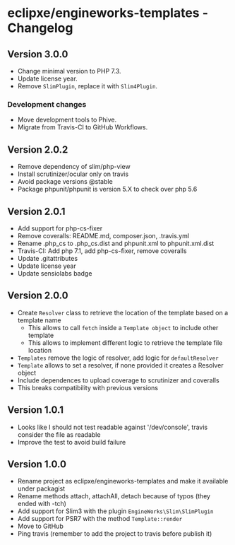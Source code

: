 # eclipxe/engineworks-templates - Changelog

## Version 3.0.0

- Change minimal version to PHP 7.3.
- Update license year.
- Remove `SlimPlugin`, replace it with `Slim4Plugin`.

### Development changes

- Move development tools to Phive.
- Migrate from Travis-CI to GitHub Workflows.

## Version 2.0.2

- Remove dependency of slim/php-view
- Install scrutinizer/ocular only on travis
- Avoid package versions @stable
- Package phpunit/phpunit is version 5.X to check over php 5.6

## Version 2.0.1

- Add support for php-cs-fixer
- Remove coveralls: README.md, composer.json, .travis.yml
- Rename .php_cs to .php_cs.dist and phpunit.xml to phpunit.xml.dist
- Travis-CI: Add php 7.1, add php-cs-fixer, remove coveralls
- Update .gitattributes
- Update license year
- Update sensiolabs badge

## Version 2.0.0

- Create `Resolver` class to retrieve the location of the template based on a template name
    - This allows to call `fetch` inside a `Template object` to include other template
    - This allows to implement different logic to retrieve the template file location
- `Templates` remove the logic of resolver, add logic for `defaultResolver`
- `Template` allows to set a resolver, if none provided it creates a Resolver object
- Include dependences to upload coverage to scrutinizer and coveralls
- This breaks compatibility with previous versions

## Version 1.0.1

- Looks like I should not test readable against '/dev/console', travis consider the file as readable
- Improve the test to avoid build failure

## Version 1.0.0

- Rename project as eclipxe/engineworks-templates and make it available under packagist
- Rename methods attach, attachAll, detach because of typos (they ended with -tch)
- Add support for Slim3 with the plugin `EngineWorks\Slim\SlimPlugin`
- Add support for PSR7 with the method `Template::render`
- Move to GitHub
- Ping travis (remember to add the project to travis before publish it)
